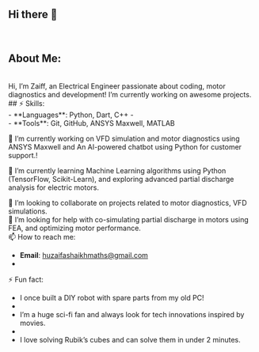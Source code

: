 ## Hi there 👋
<br>

## About Me:
<br>
Hi, I’m Zaiff, an Electrical Engineer passionate about coding, motor diagnostics and development! I’m currently working on awesome projects.
<br>
## ⚡ Skills:
<br>
- **Languages**: Python, Dart, C++
- <br>
- **Tools**: Git, GitHub, ANSYS Maxwell, MATLAB
<br>

🔭 I’m currently working on VFD simulation and motor diagnostics using ANSYS Maxwell and An AI-powered chatbot using Python for customer support.!

🌱 I’m currently learning Machine Learning algorithms using Python (TensorFlow, Scikit-Learn), and exploring advanced partial discharge analysis for electric motors.

👯 I’m looking to collaborate on projects related to motor diagnostics, VFD simulations. 
<br>
🤔 I’m looking for help with co-simulating partial discharge in motors using FEA, and optimizing motor performance.
<br>
📫 How to reach me: 

- **Email**: huzaifashaikhmaths@gmail.com
- <br>
⚡ Fun fact: 
<br>
- I once built a DIY robot with spare parts from my old PC!
- <br>
- I’m a huge sci-fi fan and always look for tech innovations inspired by movies.
- <br>
- I love solving Rubik’s cubes and can solve them in under 2 minutes.

